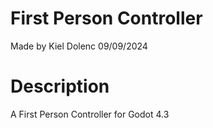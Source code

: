 # First Person Controller
Made by Kiel Dolenc 09/09/2024

# Description
A First Person Controller for Godot 4.3
